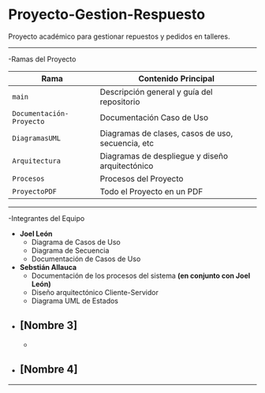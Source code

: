 # Proyecto-Gestion-Respuesto
Proyecto académico para gestionar repuestos y pedidos en talleres.


---

-Ramas del Proyecto

| Rama                     | Contenido Principal                                  |
|--------------------------|------------------------------------------------------|
| `main`                   | Descripción general y guía del repositorio           |
| `Documentación-Proyecto` | Documentación Caso de Uso                            |
| `DiagramasUML`           | Diagramas de clases, casos de uso, secuencia, etc    |
| `Arquitectura`           | Diagramas de despliegue y diseño arquitectónico      |
| `Procesos`               | Procesos del Proyecto                                |
| `ProyectoPDF`            | Todo el Proyecto en un PDF                           |

---

-Integrantes del Equipo

- **Joel León**  
  - Diagrama de Casos de Uso  
  - Diagrama de Secuencia  
  - Documentación de Casos de Uso  
- **Sebstián Allauca**  
  - Documentación de los procesos del sistema **(en conjunto con Joel León)**
  - Diseño arquitectónico Cliente-Servidor
  - Diagrama UML de Estados
- [Nombre 3]  
  - 
  - 
- [Nombre 4]  
  - 

---

